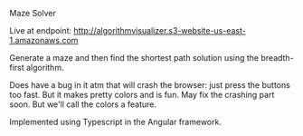 Maze Solver

Live at endpoint: http://algorithmvisualizer.s3-website-us-east-1.amazonaws.com

Generate a maze and then find the shortest path solution using the breadth-first algorithm.

Does have a bug in it atm that will crash the browser: just press the buttons too fast. But it makes pretty colors and is fun. May fix the crashing part soon. But we'll call the colors a feature.

Implemented using Typescript in the Angular framework.
